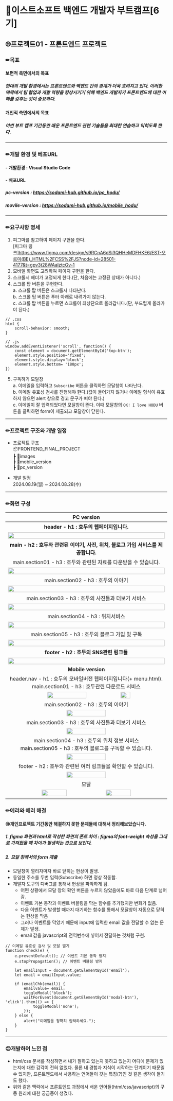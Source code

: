 # 🤗이스트소프트 백엔드 개발자 부트캠프[6기]
## 🌐프로젝트01 - 프론트엔드 프로젝트

### ✏목표
#### 보편적 측면에서의 목표
##### 현대의 개발 환경에서는 프론트엔드와 백엔드 간의 경계가 더욱 흐려지고 있다. 이러한 맥락에서 팀 협업과 개발 역량을 향상시키기 위해 백엔드 개발자가 프론트엔드에 대한 이해를 갖추는 것이 중요하다.

#### 개인적 측면에서의 목표
##### 이번 부트 캠프 기간동안 배운 프론트엔드 관련 기술들을 최대한 연습하고 익히도록 한다.

-------------------------------------------

### ✏개발 환경 및 베포URL
#### - 개발환경 : Visual Studio Code
#### - 배포URL
##### pc-version : <https://sodami-hub.github.io/pc_hodu/>
##### movile-version : <https://sodami-hub.github.io/mobile_hodu/>
-------------------------------------------

### ✏요구사항 명세
1. 피그마를 참고하여 페이지 구현을 한다.<br> [피그마 링크]<https://www.figma.com/design/s9RCnA6dSi3QHHeMDFHKE6/EST-오르미(BE)_HTML%2FCSS%2FJS?node-id=28501-4177&t=gpv3t28WAalztcGv-1>
2. 모바일 화면도 고려하여 페이지 구현을 한다.
3. 스크롤시 헤더가 고정되게 한다.(단, 처음에는 고정된 상태가 아니다.)
4. 스크롤 탑 버튼을 구현한다.<br>
  a. 스크롤 탑 버튼은 스크롤시 나타난다.<br>
  b. 스크롤 탑 버튼은 푸터 아래로 내려가지 않는다.<br>
  c. 스크롤 탑 버튼을 누르면 스크롤이 최상단으로 올라갑니다.(단, 부드럽게 올라가야 된다.)<br>
```
// .css
html {
    scroll-behavior: smooth;
}

// .js
window.addEventListener('scroll', function() {
    const element = document.getElementById('top-btn');
    element.style.position='fixed';
    element.style.display='block';
    element.style.bottom= '180px';
})
```

5. 구독하기 모달창<br>
  a. 이메일을 입력하고 ```Subscribe``` 버튼을 클릭하면 모달창이 나타난다.<br>
  b. 이메일 유효성 검사를 진행해야 한다.(값이 들어가지 않거나 이메일 형식이 유효하지 않으면 alert 창으로 경고 문구가 떠야 된다.)<br>
  c. 이메일이 잘 입력되었다면 모달창이 뜬다. 이때 모달창의 ```OK! I love HODU``` 버튼을 클릭하면 form이 제출되고 모달창이 닫힌다.

-------------------------------------------
### ✏프로젝트 구조와 개발 일정
-  프로젝트 구조<br>
📦FRONTEND_FINAL_PROJECT  
 ┣ 📂images  
 ┣ 📂mobile_version<br> 
 ┣ 📂pc_version

-   개발 일정<br>
 2024.08.19(월) ~ 2024.08.28(수)

-------------------------------------------
### ✏화면 구성<br>

| PC version |
| :---: |
| **header - h1 : 호두의 웹페이지입니다.** |
| <img src="./images/pc-header.gif" width="100%"> |
| **main - h2 : 호두와 관련된 이야기, 사진, 위치, 블로그 가입 서비스를 제공합니다.** |
| main.section01 - h3 : 호두와 관련된 자료를 다운받을 수 있습니다.|
| <img src="./images/pc-main_section01.gif" width="100%"> |
| main.section02 - h3 : 호두의 이야기 |
| <img src="./images/pc-main_section02.gif" width="100%"> |
| main.section03 - h3 : 호두의 사진들과 더보기 서비스 |
| <img src="./images/pc-main_section03.gif" width="100%"> |
| main.section04 - h3 : 위치서비스 |
| <img src="./images/pc-main_section04.gif" width="100%"> |
| main.section05 - h3 : 호두의 블로그 가입 및 구독 |
| <img src="./images/pc-main_section05.gif" width="100%"> |
| **footer - h2 : 호두의 SNS관련 링크들** |
| <img src="./images/pc-footer.gif" width="100%"> |
| **Mobile version** |
| header.nav - h1 : 호두의 모바일버전 웹페이지입니다(+ menu.html).<br>main.section01 - h3 : 호두관련 다운로드 서비스 |
| <img src="./images/mobile-header_main-sec01.gif" width="50%"><img src="./images/mobile-menu.gif" width="25%"> |
| main.section02 - h3 : 호두의 이야기 |
| <img src="./images/mobile-main_section02.gif" width="50%"> |
| main.section03 - h3 : 호두의 사진들과 더보기 서비스 |
| <img src="./images/mobile-main_section03.gif" width="50%"> |
| main.section04 - h3 : 호두의 위치 정보 서비스<br>main.section05 -  h3 : 호두의 블로그를 구독할 수 있습니다. |
| <img src="./images/mobile-main_section04_05.gif" width="50%"> |
| footer - h2 : 호두와 관련된 여러 링크들을 확인할 수 있습니다. |
| <img src="./images/mobile-footer.gif" width="50%"> |
| 모달 |
| <img src="./images/pc-modal.gif" width="40%"> <img src="./images/mobile-modal.gif" width="40%"> |



### ✏에러와 에러 해결
#### 😢개인프로젝트 기간동안 해결하지 못한 문제들에 대해서 정리해보았습니다.
##### 1. figma 화면과 html로 작성한 화면의 폰트 차이 : figma의 font-weight 속성을 그대로 가져왔을 때 차이가 발생하는 것으로 보인다.
##### 2. 모달 창에서의 form 제출
- 모달창이 열리자마자 바로 닫히는 현상이 발생.
- 동일한 주소를 두번 입력(Subscribe) 하면 정상 작동함.
- 개발자 도구의 디버그를 통해서 현상을 파악하게 됨.
    - 어떤 상황에서 모달 창의 확인 버튼을 누르지 않았음에도 바로 다음 단계로 넘어감.
    - 이벤트 기본 동작과 이벤트 버블링을 막는 함수를 추가했지만 변화가 없음.
    - 다음 이벤트가 발생할 때까지 대기하는 함수를 통해서 모달창이 자동으로 닫히는 현상을 막음
    - 그러나 이벤트를 막았기 때문에 input에 입력한 email 값을 전달할 수 없는 문제가 발생.
    - email 값을 javascript의 전역변수에 넣어서 전달하는 것처럼 구현.
``` 
// 이메일 유효성 검사 및 모달 열기
function check(e) {
    e.preventDefault(); // 이벤트 기본 동작 방지
    e.stopPropagation(); // 이벤트 버블링 방지

    let emailInput = document.getElementById('email');
    let email = emailInput.value;

    if (emailChk(email)) {  
        emailvalue= email;  
        toggleModal('block');
        waitForEvent(document.getElementById('modal-btn'), 'click').then(() => {
            toggleModal('none');
        });
    } else {
        alert("이메일을 정확히 입력하세요.");
    }
}
```

-------------------------------------------
### 😊개발하며 느낀 점
- html/css 문서를 작성하면서 내가 잘하고 있는지 못하고 있는지 어디에 문제가 있는지에 대한 감각이 전혀 없었다. 물론 내 경험과 지식이 시작하는 단계이기 때문일 수 있지만, 프론트엔드에서 사용하는 언어들이 갖는 특징(?)인 것 같은 생각이 들기도 했다.
- 위와 같은 맥락에서 프론트엔드 과정에서 배운 언어들(html/css/javascript)의 구동 원리에 대한 궁금증이 생겼다. 
